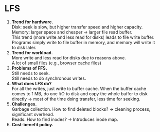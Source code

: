 # LFS

1. **Trend for hardware.**  
   Disk: seek is slow, but higher transfer speed and higher capacity.  
   Memory: larger space and cheaper -> larger file read buffer.  
   This trend (more write and less read for disks) leads to file write buffer. Programs simply write to file buffer in memory, and memory will write it to disk later.  
2. **Trend for workload.**  
   More write and less read for disks due to reasons above.  
   A lot of small files (e.g., browser cache files)  
3. **Problems of FFS.**  
   Still needs to seek.  
   Still needs to do synchronous writes.  
4. **What does LFS do?**  
   For all the writes, just write to buffer cache. When the buffer cache comes to 1 MB, do one I/O to disk and copy the whole buffer to disk directly -> most of the time doing transfer, less time for seeking.  
5. **Challenges.**  
   Garbage collection. How to find deleted blocks? -> cleaning process, significant overhead.  
   Reads. How to find inodes? -> Introduces inode map.  
6. **Cost-benefit policy.**   

